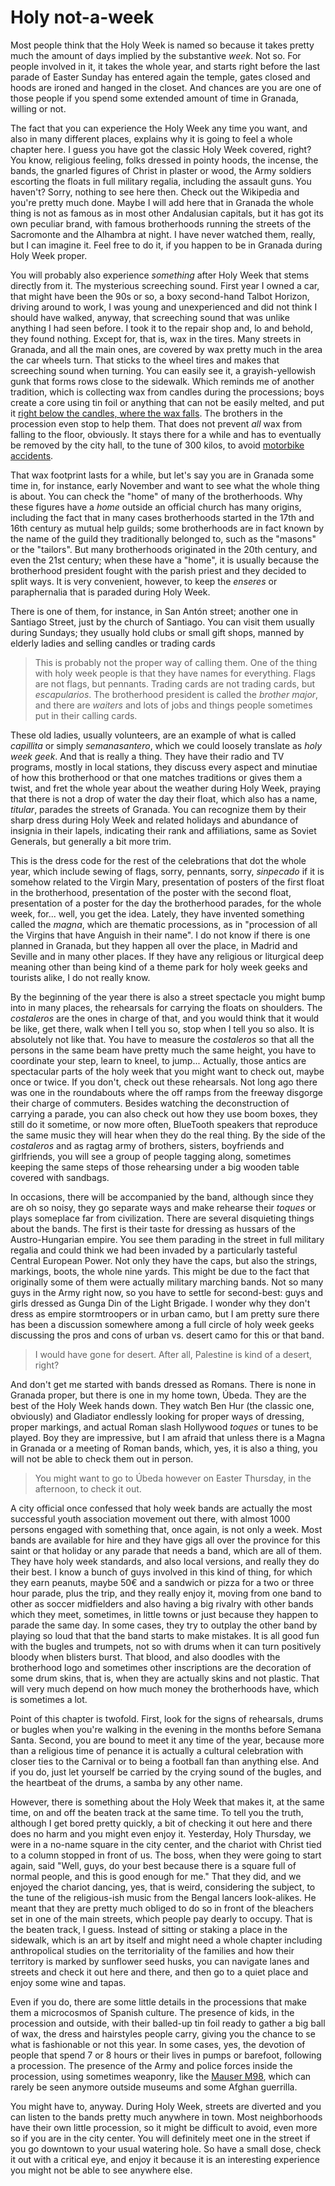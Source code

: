 # Holy not-a-week

Most people think that the Holy Week is named so because it takes
pretty much the amount of days implied by the substantive *week*. Not
so. For people involved in it, it takes the whole year, and starts
right before the last parade of Easter Sunday has entered again the
temple, gates closed and hoods are ironed and hanged in the
closet. And chances are you are one of those people if you spend some
extended amount of time in Granada, willing or not. 

The fact that you can experience the Holy Week any time you want, and
also in many different places, explains why it is going to feel a
whole chapter here. I guess you have got the classic Holy Week
covered, right? You know, religious feeling, folks dressed in pointy
hoods, the incense, the bands, the gnarled figures of Christ in
plaster or wood, the Army soldiers escorting the floats in full
military regalia, including the assault guns. You haven't? Sorry,
nothing to see here then. Check out the Wikipedia and you're pretty
much done. Maybe I will add here that in Granada the whole thing is
not as famous as in most other Andalusian capitals, but it has got its
own peculiar brand, with famous brotherhoods running the streets of
the Sacromonte and the Alhambra at night. I have never watched them,
really, but I can imagine it. Feel free to do it, if you happen to be
in Granada during Holy Week proper.

You will probably also experience *something* after Holy Week that
stems directly from it. The mysterious screeching sound. First year I
owned a car, that might have been the 90s or so, a boxy second-hand
Talbot Horizon, driving around to work, I was young and unexperienced
and did not think I should have walked, anyway, that screeching sound
that was unlike anything I had seen before. I took it to the repair
shop and, lo and behold, they found nothing. Except for, that is, wax
in the tires. Many streets in Granada, and all the main ones, are
covered by wax pretty much in the area the car wheels turn. That
sticks to the wheel tires and makes that screeching sound when
turning. You can easily see it, a grayish-yellowish gunk that forms
rows close to the sidewalk. Which reminds me of another tradition,
which is collecting wax from candles during the processions; boys
create a core using tin foil or anything that can not be easily
melted, and put it
[right below the candles, where the wax falls](https://www.flickr.com/photos/guervos/3991990775/in/photolist-75KZMa-4zbnw7). The
brothers in the procession even stop to help them. That does not
prevent *all* wax from falling to the floor, obviously. It stays there
for a while and has to eventually be removed by the city hall, to the
tune of 300 kilos, to avoid
[motorbike accidents](http://www.granadadigital.es/atencion-motorista-cera-en-la-calzada/). 

That wax footprint lasts for a while, but let's say you are in Granada
some time in, for instance, early
November and want to see what the whole thing is about. You can check
the "home" of many of the brotherhoods. Why these figures have a
*home* outside an official church has many origins, including the fact
that in many cases brotherhoods started in the 17th and 16th century
as mutual help guilds; some brotherhoods are in fact known by the name
of the guild they traditionally belonged to, such as the "masons" or
the "tailors". But many brotherhoods originated in the 20th century,
and even the 21st century; when these have a "home", it is usually
because the brotherhood president fought with the parish priest and
they decided to split ways. It is very convenient, however, to keep
the *enseres* or paraphernalia that is paraded during Holy Week. 

There is one of them, for instance, in San Antón street; another one
in Santiago Street, just by the church of Santiago. You can visit them
usually during Sundays; they usually hold clubs or small gift shops,
manned by elderly ladies and selling candles or trading cards 

>This is probably not the proper way of calling them. One of the thing
>with holy week people is that they have names for everything. Flags
>are not flags, but pennants. Trading cards are not trading cards,
>but *escapularios*. The brotherhood president is called the *brother
>major*, and there are *waiters* and lots of jobs and things people
>sometimes put in their calling cards. 

These old ladies, usually volunteers, are an example of what is called
*capillita* or simply *semanasantero*, which we could loosely
translate as *holy week geek*. And that is really a thing. They have
their radio and TV programs, mostly in local stations, they discuss
every aspect and minutiae of how this brotherhood or that one matches
traditions or gives them a twist, and fret the whole year about the
weather during Holy Week, praying that there is not a drop of water
the day their float, which also has a name, *titular*, parades the
streets of Granada. You can recognize them by their sharp dress during
Holy Week and related holidays and abundance of insignia in their
lapels, indicating their rank and affiliations, same as Soviet
Generals, but generally a bit more trim. 

This is the dress code for the rest of the celebrations that dot the
whole year, which include sewing of flags, sorry, pennants, sorry,
*sinpecado* if it is somehow related to the Virgin Mary, presentation
of posters of the first float in the brotherhood, presentation of the
poster with the second float, presentation of a poster for the day the
brotherhood parades, for the whole week, for... well, you get the
idea. Lately, they have invented something called the *magna*, which
are thematic processions, as in "procession of all the Virgins that
have Anguish in their name". I do not know if there is one planned in
Granada, but they happen all over the place, in Madrid and Seville and
in many other places. If they have any religious or liturgical deep meaning
other than being kind of a theme park for holy week geeks and tourists
alike, I do not really know. 

By the beginning of the year there is also a street spectacle you
might bump into in many places, the rehearsals for carrying the floats
on shoulders. The *costaleros* are the ones in charge of that, and you
would think that it would be like, get there, walk when I tell you so,
stop when I tell you so also. It is absolutely not like that. You have
to measure the *costaleros* so that all the persons in the same beam
have pretty much the same height, you have to coordinate your step,
learn to kneel, to jump... Actually, those antics are spectacular
parts of the holy week that you might want to check out, maybe once or
twice. If you don't, check out these rehearsals. Not long ago there
was one in the roundabouts where the off ramps from the freeway
disgorge their charge of commuters. Besides watching the
deconstruction of carrying a parade, you can also check out how they
use boom boxes, they still do it sometime, or now more often,
BlueTooth speakers that reproduce the same music they will hear when
they do the real thing. By the side of the *costaleros* and as ragtag
army of brothers, sisters, boyfriends and girlfriends, you will see a
group of people tagging along, sometimes keeping the same steps of
those rehearsing under a big wooden table covered with sandbags.

In occasions, there will be accompanied by the band, although since
they are oh so noisy, they go separate ways and make rehearse their
*toques* or plays someplace far from civilization. There are several
disquieting things about the bands. The first is their taste for
dressing as hussars of the Austro-Hungarian empire. You see them
parading in the street in full military regalia and could think we had
been invaded by a particularly tasteful Central European Power. Not
only they have the caps, but also the strings, markings, boots, the
whole nine yards. This might be due to the fact that originally some
of them were actually military marching bands. Not so many guys in the
Army right now, so you have to settle for second-best: guys and girls dressed as
Gunga Din of the Light Brigade. I wonder why they don't dress as
empire stormtroopers or in urban camo, but I am pretty sure there has
been a discussion somewhere among a full circle of holy week geeks
discussing the pros and cons of urban vs. desert camo for this or that
band.

>I would have gone for desert. After all, Palestine is kind of a
>desert, right?

And don't get me started with bands dressed as Romans. There is none
in Granada proper, but there is one in my home town, Úbeda. They are
the best of the Holy Week hands down. They watch Ben Hur (the classic
one, obviously) and Gladiator endlessly looking for proper ways of
dressing, proper markings, and actual Roman slash Hollywood *toques*
or tunes to be played. Boy they are impressive, but I am afraid that
unless there is a Magna in Granada or a meeting of Roman bands, which,
yes, it is also a thing, you will not be able to check them out in
person. 

>You might want to go to Úbeda however on Easter Thursday, in the
>afternoon, to check it out.

A city official once confessed that holy week bands are actually the
most successful youth association  movement out there, with
almost 1000 persons engaged with something that, once again, is not
only a week. Most bands are available for hire and they have gigs all
over the province for this saint or that holiday or any parade that
needs a band, which are all of them. They have holy week standards,
and also local versions, and really they do their best. I know a bunch
of guys involved in this kind of thing, for which they earn peanuts,
maybe 50€ and a sandwich or pizza for a two or three hour parade, plus
the trip, and they really enjoy it, moving from one band to other as
soccer midfielders and also having a big rivalry with other bands
which they meet, sometimes, in little towns or just because they
happen to parade the same day. In some cases, they try to outplay the
other band by playing so loud that that the band starts to make
mistakes. It is all good fun with the bugles and trumpets, not so with
drums when it can turn positively bloody when blisters burst. That blood,
and also doodles with the brotherhood logo and sometimes other
inscriptions are the decoration of some drum skins, that is, when they
are actually skins and not plastic. That will very much depend on how
much money the brotherhoods have, which is sometimes a lot.

Point of this chapter is twofold. First, look for the signs of
rehearsals, drums or bugles when you're walking in the evening in the
months before Semana Santa. Second, you are bound to meet it any time
of the year, because more than a religious time of penance it is
actually a cultural celebration with closer ties to the Carnival or to
being a football fan than anything else. And if you do, just let
yourself be carried by the crying sound of the bugles, and the
heartbeat of the drums, a samba by any other name. 

However, there is something about the Holy Week that makes it, at the
same time, on and off the beaten track at the same time. To tell you
the truth, although I get bored pretty quickly, a bit of checking it
out here and there does no harm and you might even enjoy
it. Yesterday, Holy Thursday, we were in a no-name square in the city
center, and the chariot with Christ tied to a column stopped in front
of us. The boss, when they were going to start again, said "Well,
guys, do your best because there is a square full of normal people,
and this is good enough for me." That they did, and we enjoyed the
chariot dancing, yes, that is weird, considering the subject, to the
tune of the religious-ish music from the Bengal lancers
look-alikes. He meant that they are pretty much obliged to do so in
front of the bleachers set in one of the main streets, which people
pay dearly to occupy. That is the beaten track, I guess. Instead of
sitting or staking a place in the sidewalk, which is an art by itself
and might need a whole chapter including anthropolical studies on the
territoriality of the families and how their territory is marked by
sunflower seed husks, you can navigate lanes and streets and check it
out here and there, and then go to a quiet place and enjoy some wine
and tapas. 

Even if you do, there are some little details in the processions that
make them a microcosmos of Spanish culture. The presence of kids, in
the procession and outside, with their balled-up tin foil ready to
gather a big ball of wax, the dress and hairstyles people carry,
giving you the chance to se what is fashionable or not this year. In
some cases, yes, the devotion of people that spend 7 or 8 hours or
their lives in pumps or barefoot, following a procession. The presence
of the Army and police forces inside the procession, using sometimes
weaponry, like
the [Mauser M98](https://en.wikipedia.org/wiki/Gewehr_98), which can
rarely be seen anymore outside museums and some Afghan guerrilla. 

You might have to, anyway. During Holy Week, streets are diverted and
you can listen to the bands pretty much anywhere in town. Most
neighborhoods have their own little procession, so it might be
difficult to avoid, even more so if you are in the city center. You
will definitely meet one in the street if you go downtown to your
usual watering hole. So have a small dose, check it out with a
critical eye, and enjoy it because it is an interesting experience you
might not be able to see anywhere else. 
